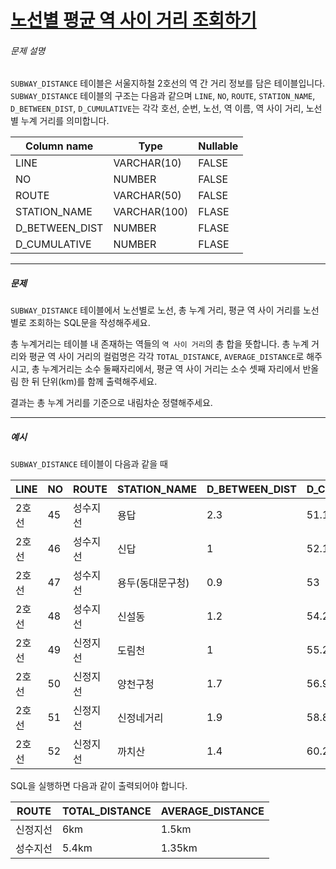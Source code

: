 # [노선별 평균 역 사이 거리 조회하기](https://school.programmers.co.kr/learn/courses/30/lessons/284531)


###### 문제 설명


`SUBWAY_DISTANCE` 테이블은 서울지하철 2호선의 역 간 거리 정보를 담은 테이블입니다. `SUBWAY_DISTANCE` 테이블의 구조는 다음과 같으며 `LINE`, `NO`, `ROUTE`, `STATION_NAME`, `D_BETWEEN_DIST`, `D_CUMULATIVE`는 각각 호선, 순번, 노선, 역 이름, 역 사이 거리, 노선별 누계 거리를 의미합니다.




| Column name | Type | Nullable |
| --- | --- | --- |
| LINE | VARCHAR(10\) | FALSE |
| NO | NUMBER | FALSE |
| ROUTE | VARCHAR(50\) | FALSE |
| STATION\_NAME | VARCHAR(100\) | FLASE |
| D\_BETWEEN\_DIST | NUMBER | FLASE |
| D\_CUMULATIVE | NUMBER | FLASE |




---


##### 문제


`SUBWAY_DISTANCE` 테이블에서 노선별로 노선, 총 누계 거리, 평균 역 사이 거리를 노선별로 조회하는 SQL문을 작성해주세요.


총 누계거리는 테이블 내 존재하는 역들의 `역 사이 거리`의 총 합을 뜻합니다. 총 누계 거리와 평균 역 사이 거리의 컬럼명은 각각 `TOTAL_DISTANCE`, `AVERAGE_DISTANCE`로 해주시고, 총 누계거리는 소수 둘째자리에서, 평균 역 사이 거리는 소수 셋째 자리에서 반올림 한 뒤 단위(km)를 함께 출력해주세요.  

결과는 총 누계 거리를 기준으로 내림차순 정렬해주세요.




---


##### 예시


`SUBWAY_DISTANCE` 테이블이 다음과 같을 때




| LINE | NO | ROUTE | STATION\_NAME | D\_BETWEEN\_DIST | D\_CUMULATIVE |
| --- | --- | --- | --- | --- | --- |
| 2호선 | 45 | 성수지선 | 용답 | 2\.3 | 51\.1 |
| 2호선 | 46 | 성수지선 | 신답 | 1 | 52\.1 |
| 2호선 | 47 | 성수지선 | 용두(동대문구청) | 0\.9 | 53 |
| 2호선 | 48 | 성수지선 | 신설동 | 1\.2 | 54\.2 |
| 2호선 | 49 | 신정지선 | 도림천 | 1 | 55\.2 |
| 2호선 | 50 | 신정지선 | 양천구청 | 1\.7 | 56\.9 |
| 2호선 | 51 | 신정지선 | 신정네거리 | 1\.9 | 58\.8 |
| 2호선 | 52 | 신정지선 | 까치산 | 1\.4 | 60\.2 |


SQL을 실행하면 다음과 같이 출력되어야 합니다.




| ROUTE | TOTAL\_DISTANCE | AVERAGE\_DISTANCE |
| --- | --- | --- |
| 신정지선 | 6km | 1\.5km |
| 성수지선 | 5\.4km | 1\.35km |


